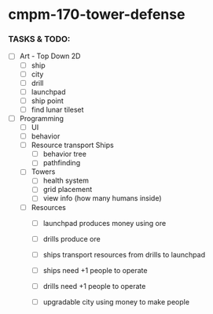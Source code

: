 # cmpm-170-tower-defense
### TASKS & TODO: 
- [ ] Art - Top Down 2D
	- [ ] ship
	- [ ] city
	- [ ] drill
	- [ ] launchpad
	- [ ] ship point
	- [ ] find lunar tileset
- [ ] Programming
	- [ ] UI
	- [ ] behavior
	- [ ] Resource transport Ships
		- [ ] behavior tree
		- [ ] pathfinding 
	- [ ] Towers
		- [ ] health system
		- [ ] grid placement
		- [ ] view info (how many humans inside)
	- [ ] Resources
		- [ ] launchpad produces money using ore
		- [ ] drills produce ore
		- [ ] ships transport resources from drills to launchpad
		- [ ] ships need +1 people to operate
		- [ ] drills need +1 people to operate
		- [ ] upgradable city using money to make people
		
		
